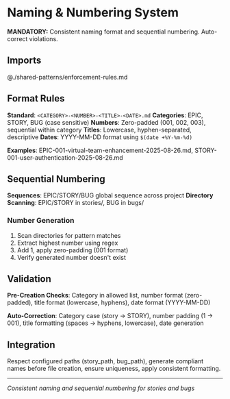 # Naming & Numbering System

**MANDATORY:** Consistent naming format and sequential numbering. Auto-correct violations.

## Imports
@./shared-patterns/enforcement-rules.md

## Format Rules

**Standard**: `<CATEGORY>-<NUMBER>-<TITLE>-<DATE>.md`
**Categories**: EPIC, STORY, BUG (case sensitive)
**Numbers**: Zero-padded (001, 002, 003), sequential within category
**Titles**: Lowercase, hyphen-separated, descriptive
**Dates**: YYYY-MM-DD format using `$(date +%Y-%m-%d)`

**Examples**: EPIC-001-virtual-team-enhancement-2025-08-26.md, STORY-001-user-authentication-2025-08-26.md

## Sequential Numbering

**Sequences**: EPIC/STORY/BUG global sequence across project
**Directory Scanning**: EPIC/STORY in stories/, BUG in bugs/

### Number Generation
1. Scan directories for pattern matches
2. Extract highest number using regex
3. Add 1, apply zero-padding (001 format)
4. Verify generated number doesn't exist

## Validation

**Pre-Creation Checks**: Category in allowed list, number format (zero-padded), title format (lowercase, hyphens), date format (YYYY-MM-DD)

**Auto-Correction**: Category case (story → STORY), number padding (1 → 001), title formatting (spaces → hyphens, lowercase), date generation

## Integration

Respect configured paths (story_path, bug_path), generate compliant names before file creation, ensure uniqueness, apply consistent formatting.

---
*Consistent naming and sequential numbering for stories and bugs*
